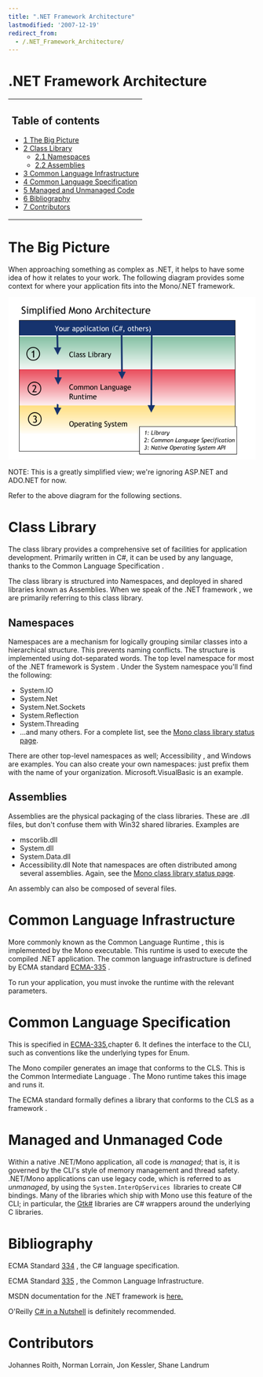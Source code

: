 ```yaml
---
title: ".NET Framework Architecture"
lastmodified: '2007-12-19'
redirect_from:
  - /.NET_Framework_Architecture/
---
```


.NET Framework Architecture
===========================

<table>
<col width="100%" />
<tbody>
<tr class="odd">
<td align="left"><h2>Table of contents</h2>
<ul>
<li><a href="#the-big-picture">1 The Big Picture</a></li>
<li><a href="#class-library">2 Class Library</a>
<ul>
<li><a href="#namespaces">2.1 Namespaces</a></li>
<li><a href="#assemblies">2.2 Assemblies</a></li>
</ul></li>
<li><a href="#common-language-infrastructure">3 Common Language Infrastructure</a></li>
<li><a href="#common-language-specification">4 Common Language Specification</a></li>
<li><a href="#managed-and-unmanaged-code">5 Managed and Unmanaged Code</a></li>
<li><a href="#bibliography">6 Bibliography</a></li>
<li><a href="#contributors">7 Contributors</a></li>
</ul></td>
</tr>
</tbody>
</table>

The Big Picture
===============

When approaching something as complex as .NET, it helps to have some idea of how it relates to your work. The following diagram provides some context for where your application fits into the Mono/.NET framework.

[![Figure 1](/archived/images/4/43/Context.png)](/archived/images/4/43/Context.png "Figure 1")

 NOTE: This is a greatly simplified view; we're ignoring ASP.NET and ADO.NET for now.

Refer to the above diagram for the following sections.

Class Library
=============

The class library provides a comprehensive set of facilities for application development. Primarily written in C#, it can be used by any language, thanks to the Common Language Specification .

The class library is structured into Namespaces, and deployed in shared libraries known as Assemblies. When we speak of the .NET framework , we are primarily referring to this class library.

Namespaces
----------

Namespaces are a mechanism for logically grouping similar classes into a hierarchical structure. This prevents naming conflicts. The structure is implemented using dot-separated words. The top level namespace for most of the .NET framework is System . Under the System namespace you'll find the following:

-   System.IO
-   System.Net
-   System.Net.Sockets
-   System.Reflection
-   System.Threading
-   ...and many others. For a complete list, see the [Mono class library status page](http://mono.ximian.com/class-status/).

There are other top-level namespaces as well; Accessibility , and Windows are examples. You can also create your own namespaces: just prefix them with the name of your organization. Microsoft.VisualBasic is an example.

Assemblies
----------

Assemblies are the physical packaging of the class libraries. These are .dll files, but don't confuse them with Win32 shared libraries. Examples are

-   mscorlib.dll
-   System.dll
-   System.Data.dll
-   Accessibility.dll Note that namespaces are often distributed among several assemblies. Again, see the [Mono class library status page](http://mono.ximian.com/class-status/).

An assembly can also be composed of several files.

Common Language Infrastructure
==============================

More commonly known as the Common Language Runtime , this is implemented by the Mono executable. This runtime is used to execute the compiled .NET application. The common language infrastructure is defined by ECMA standard [ECMA-335](http://www.ecma-international.org/publications/standards/Ecma-335.htm) .

To run your application, you must invoke the runtime with the relevant parameters.

Common Language Specification
=============================

This is specified in [ECMA-335](http://www.ecma-international.org/publications/standards/Ecma-335.htm),chapter 6. It defines the interface to the CLI, such as conventions like the underlying types for Enum.

The Mono compiler generates an image that conforms to the CLS. This is the Common Intermediate Language . The Mono runtime takes this image and runs it.

The ECMA standard formally defines a library that conforms to the CLS as a framework .

Managed and Unmanaged Code
==========================

Within a native .NET/Mono application, all code is *managed*; that is, it is governed by the CLI's style of memory management and thread safety. .NET/Mono applications can use legacy code, which is referred to as *unmanaged*, by using the `System.InterOpServices `libraries to create C# bindings. Many of the libraries which ship with Mono use this feature of the CLI; in particular, the [Gtk#](/GtkSharp) libraries are C# wrappers around the underlying C libraries.

Bibliography
============

ECMA Standard [334](http://www.ecma-international.org/publications/standards/Ecma-334.htm) , the C# language specification.

ECMA Standard [335](http://www.ecma-international.org/publications/standards/Ecma-335.htm) , the Common Language Infrastructure.

MSDN documentation for the .NET framework is [here.](http://msdn.microsoft.com/library/default.asp?url=/library/en-us/cpguide/html/cpconinsidenetframework.asp)

O'Reilly [C# in a Nutshell](http://www.oreilly.com/catalog/csharpnut/chapter/ch01.html) is definitely recommended.

Contributors
============

Johannes Roith, Norman Lorrain, Jon Kessler, Shane Landrum

